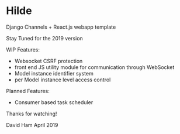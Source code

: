 # Hilde
Django Channels + React.js webapp template

Stay Tuned for the 2019 version

WIP Features:
  - Websocket CSRF protection
  - front end JS utility module for communication through WebSocket
  - Model instance identifier system
  - per Model instance level access control

Planned Features:
  - Consumer based task scheduler

  
Thanks for watching!

David Ham April 2019
